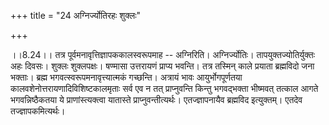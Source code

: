 +++
title = "24 अग्निर्ज्योतिरहः शुक्लः"

+++
  
  
।।8.24।। तत्र पूर्वमनावृत्तिज्ञापककालस्वरूपमाह -- अग्निरिति।
अग्निर्ज्योतिः। तापयुक्तज्योतिर्युक्तः अहः दिवसः। शुक्लः शुक्लपक्षः।
षण्मासा उत्तरायणं प्राप्य भवन्ति। तत्र तस्मिन् काले प्रयाता ब्रह्मविदो
जना भक्ताः। ब्रह्म भगवत्स्वरूपमनावृत्त्यात्मकं गच्छन्ति। अत्रायं भावः
आयुर्भोगपूर्णतया कालवशेनोत्तरायणादिविशिष्टकालमृताः सर्व एव न तत्
प्राप्नुवन्ति किन्तु भगवद्भक्ता भीष्मवत् तत्काल आगते भगवन्निष्ठैकतया ये
प्राणांस्त्यक्त्वा यातास्ते प्राप्नुवन्तीत्यर्थः। एतज्ज्ञापनायैव
ब्रह्मविद इत्युक्तम्। एतदेव तज्ज्ञापकमित्यर्थः।  
  
